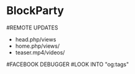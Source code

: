 # BlockParty

#REMOTE UPDATES 
- head.php/views
- home.php/views/
- teaser.mp4/videos/


#FACEBOOK DEBUGGER
#LOOK INTO "og:tags"
